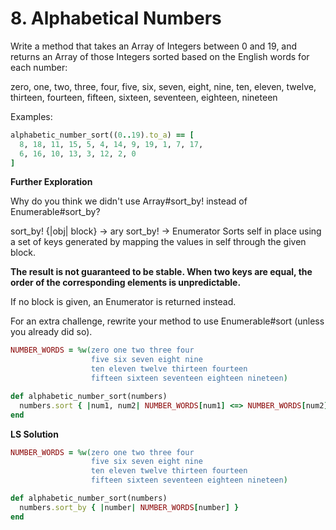 # 8. Alphabetical Numbers

Write a method that takes an Array of Integers between 0 and 19, and returns an Array of those Integers sorted based on the English words for each number:

zero, one, two, three, four, five, six, seven, eight, nine, ten, eleven, twelve, thirteen, fourteen, fifteen, sixteen, seventeen, eighteen, nineteen

Examples:
```ruby
alphabetic_number_sort((0..19).to_a) == [
  8, 18, 11, 15, 5, 4, 14, 9, 19, 1, 7, 17,
  6, 16, 10, 13, 3, 12, 2, 0
]
```

**Further Exploration**

Why do you think we didn't use Array#sort_by! instead of Enumerable#sort_by?

sort_by! {|obj| block} → ary
sort_by! → Enumerator
Sorts self in place using a set of keys generated by mapping the values in self through the given block.

**The result is not guaranteed to be stable. When two keys are equal, the order of the corresponding elements is unpredictable.**

If no block is given, an Enumerator is returned instead.

For an extra challenge, rewrite your method to use Enumerable#sort (unless you already did so).

```ruby
NUMBER_WORDS = %w(zero one two three four
                  five six seven eight nine
                  ten eleven twelve thirteen fourteen
                  fifteen sixteen seventeen eighteen nineteen)

def alphabetic_number_sort(numbers)
  numbers.sort { |num1, num2| NUMBER_WORDS[num1] <=> NUMBER_WORDS[num2] }
end
```

**LS Solution**

```ruby
NUMBER_WORDS = %w(zero one two three four
                  five six seven eight nine
                  ten eleven twelve thirteen fourteen
                  fifteen sixteen seventeen eighteen nineteen)

def alphabetic_number_sort(numbers)
  numbers.sort_by { |number| NUMBER_WORDS[number] }
end
```
